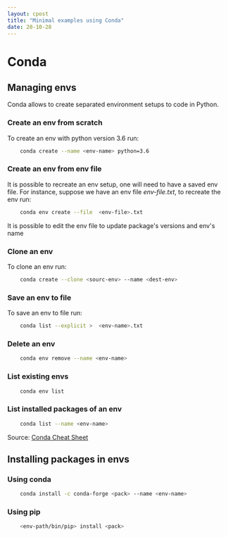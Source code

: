 ```yaml
---
layout: cpost
title: "Minimal examples using Conda"
date: 20-10-28
---
```



# Conda 

## Managing envs

Conda allows to create separated environment setups to code in Python.   

### Create an env from scratch

To create an env with python version 3.6 run:

```bash
    conda create --name <env-name> python=3.6
```
 
### Create an env from env file

It is possible to recreate an env setup, one will need to have a saved env file. For instance, suppose we have 
an env file *env-file.txt*, to recreate the env run:

```bash
    conda env create --file  <env-file>.txt 
```

It is possible to edit the env file to update package's versions and env's name


### Clone an env 

To clone an env run:

```bash
    conda create --clone <sourc-env> --name <dest-env> 
```

### Save an env to file

To save an env to file run:

```bash
    conda list --explicit >  <env-name>.txt 
```

### Delete an env

```bash
    conda env remove --name <env-name>
```

### List existing envs

```bash
    conda env list
```

### List installed packages of an env

```bash
    conda list --name <env-name>
```

Source: [Conda Cheat Sheet](https://docs.conda.io/projects/conda/en/4.6.0/_downloads/52a95608c49671267e40c689e0bc00ca/conda-cheatsheet.pdf)


## Installing packages in envs


### Using conda

```bash
    conda install -c conda-forge <pack> --name <env-name>
```

### Using pip

```bash
    <env-path/bin/pip> install <pack>
```


